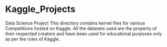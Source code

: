 # Kaggle_Projects
Data Science Project
This directory contains kernel files for various Competitions hosted on Kaggle.
All the datasets used are the property of their respected creators and have been used for educational purposes only as per the rules of Kaggle.
